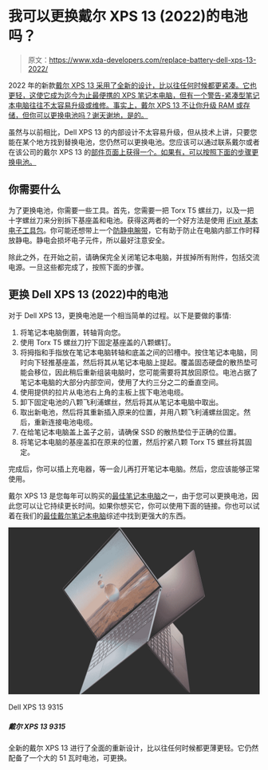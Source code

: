 # 我可以更换戴尔 XPS 13 (2022)的电池吗？

> 原文：<https://www.xda-developers.com/replace-battery-dell-xps-13-2022/>

2022 年的新款[戴尔 XPS 13 采用了全新的设计，比以往任何时候都更紧凑。它也更轻，这使它成为迄今为止最便携的 XPS 笔记本电脑，但有一个警告-紧凑型笔记本电脑往往不太容易升级或维修。事实上，戴尔 XPS 13 不让你升级 RAM 或存储，但你可以更换电池吗？谢天谢地，是的。](https://www.xda-developers.com/dell-xps-13-2022/)

虽然与以前相比，Dell XPS 13 的内部设计不太容易升级，但从技术上讲，只要您能在某个地方找到替换电池，您仍然可以更换电池。您应该可以通过联系戴尔或者在该公司的戴尔 XPS 13 的[部件页面上获得一个。如果有，可以按照下面的步骤更换电池。](https://www.anrdoezrs.net/links/100122946/type/dlg/sid/UUxdaUeUpU42380/https://www.dell.com/en-us/shop/pfydresults/275507?categoryId=2999&sid=52)

## 你需要什么

为了更换电池，你需要一些工具。首先，您需要一把 Torx T5 螺丝刀，以及一把十字螺丝刀来分别拆下基座盖和电池。获得这两者的一个好方法是使用 [iFixit 基本电子工具包](https://www.amazon.com/iFixit-Essential-Electronics-Toolkit-Do-everything/dp/B01MRNIFR6?tag=xda-6f99an7-20&ascsubtag=UUxdaUeUpU42380&asc_refurl=https%3A%2F%2Fwww.xda-developers.com%2Freplace-battery-dell-xps-13-2022%2F&asc_campaign=Evergreen)。你可能还想带上一个[防静电腕带](https://www.amazon.com/Wristband-Bracelet-Grounding-Alligator-Extendable/dp/B08CXQN86W/?tag=xda-6f99an7-20&ascsubtag=UUxdaUeUpU42380&asc_refurl=https%3A%2F%2Fwww.xda-developers.com%2Freplace-battery-dell-xps-13-2022%2F&asc_campaign=Evergreen)，它有助于防止在电脑内部工作时释放静电。静电会损坏电子元件，所以最好注意安全。

除此之外，在开始之前，请确保完全关闭笔记本电脑，并拔掉所有附件，包括交流电源。一旦这些都完成了，按照下面的步骤。

## 更换 Dell XPS 13 (2022)中的电池

对于 Dell XPS 13，更换电池是一个相当简单的过程。以下是要做的事情:

1.  将笔记本电脑倒置，转轴背向您。
2.  使用 Torx T5 螺丝刀拧下固定基座盖的八颗螺钉。
3.  将拇指和手指放在笔记本电脑转轴和底盖之间的凹槽中。按住笔记本电脑，同时向下轻推基座盖，然后将其从笔记本电脑上提起。覆盖固态硬盘的散热垫可能会移位，因此稍后重新组装电脑时，您可能需要将其放回原位。电池占据了笔记本电脑的大部分内部空间，使用了大约三分之二的垂直空间。
4.  使用提供的拉片从电池右上角的主板上拔下电池电缆。
5.  卸下固定电池的八颗飞利浦螺丝，然后将其从笔记本电脑中取出。
6.  取出新电池，然后将其重新插入原来的位置，并用八颗飞利浦螺丝固定。然后，重新连接电池电缆。
7.  在给笔记本电脑盖上盖子之前，请确保 SSD 的散热垫位于正确的位置。
8.  将笔记本电脑的基座盖扣在原来的位置，然后拧紧八颗 Torx T5 螺丝将其固定。

完成后，你可以插上充电器，等一会儿再打开笔记本电脑。然后，您应该能够正常使用。

戴尔 XPS 13 是您每年可以购买的[最佳笔记本电脑](https://www.xda-developers.com/best-laptops/)之一，由于您可以更换电池，因此您可以让它持续更长时间。如果你想买它，你可以使用下面的链接。你也可以试着在我们的[最佳戴尔笔记本电脑](https://www.xda-developers.com/best-dell-laptops/)综述中找到更强大的东西。

 <picture>![The new Dell XPS 13 comes with a complete redesign, coming in Sky and Umber colors. It's also the thinnest and lightest XPS laptop ever.](img/08d2cd9cbd9b1f8c7b48bc5c77b18c38.png)</picture> 

Dell XPS 13 9315

##### 戴尔 XPS 13 9315

全新的戴尔 XPS 13 进行了全面的重新设计，比以往任何时候都更薄更轻。它仍然配备了一个大的 51 瓦时电池，可更换。